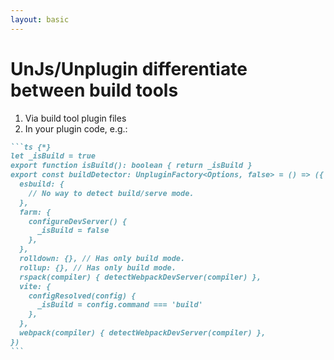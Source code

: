```yaml
---
layout: basic
---
```


<h1>
    <logos:unjs class="baseColor mr-2" />UnJs/Unplugin differentiate between build tools
</h1>

1. Via build tool plugin files
2. In your plugin code, e.g.:

````md magic-move {lines: true}
```ts {*}
let _isBuild = true
export function isBuild(): boolean { return _isBuild }
export const buildDetector: UnpluginFactory<Options, false> = () => ({
  esbuild: {
    // No way to detect build/serve mode.
  },
  farm: {
    configureDevServer() {
      _isBuild = false
    },
  },
  rolldown: {}, // Has only build mode.
  rollup: {}, // Has only build mode.
  rspack(compiler) { detectWebpackDevServer(compiler) },
  vite: {
    configResolved(config) {
      _isBuild = config.command === 'build'
    },
  },
  webpack(compiler) { detectWebpackDevServer(compiler) },
})
```
````
